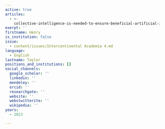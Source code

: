 ```yaml
---
active: true
articles:
  - >-
    collective-intelligence-is-needed-to-ensure-beneficial-artificial-intelligence
exerpt: ''
firstname: Henry
is_institution: false
issue:
  - content/issues/Intercontinental Academia 4.md
language:
  - English
lastname: Taylor
positions_and_institutions: []
social_channels:
  google_scholar: ''
  linkedin: ''
  mendeley: ''
  orcid: ''
  researchgate: ''
  website: ''
  webstwitterite: ''
  wikipedia: ''
years:
  - 2023

---
```

